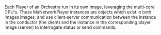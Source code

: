 Each Player of an Orchestra run in its own image, leveraging the multi-core CPU's.  These MaNetworkPlayer instances are objects which exist in both images images, and use client-server communication between the instance in the conductor (the client) and the instance in the corresponding player image (server) to interrogate status or send commands.